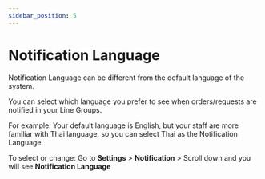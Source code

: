 ```yaml
---
sidebar_position: 5
---
```


# Notification Language

Notification Language can be different from the default language of the system.

You can select which language you prefer to see when orders/requests are notified in your Line Groups.

For example: Your default language is English, but your staff are more familiar with Thai language, so you can select Thai as the Notification Language

To select or change:
Go to **Settings** > **Notification** > Scroll down and you will see **Notification Language**
